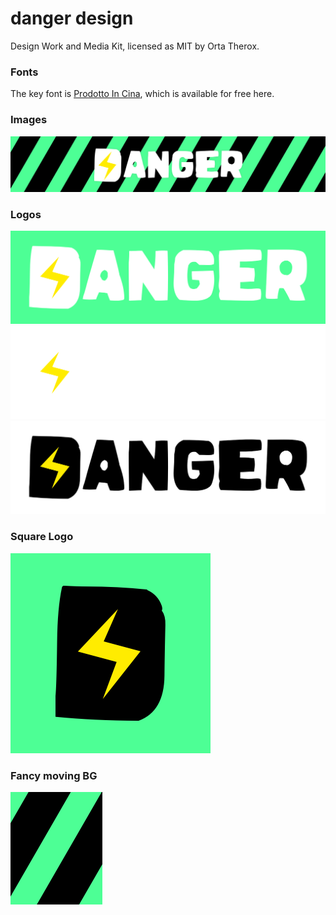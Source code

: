 # danger design

Design Work and Media Kit, licensed as MIT by Orta Therox.

### Fonts

The key font is [Prodotto In Cina](http://www.dafont.com/prodotto-in-cina.font), which is available for free here.

### Images

![Danger Hero Shot@2x](images/danger_hero_shot@2x.png)

### Logos

![Danger Logo @2x](images/danger_logo_@2x.png)
![Danger Logo White@2x](images/danger_logo_white@2x.png)
![Danger Logo Black@2x](images/danger_logo_black@2x.png)

### Square Logo

![Danger Square Logo@2x](images/danger_square_logo@2x.png)

### Fancy moving BG

![Danger Moving Bg](images/danger_moving_bg.gif)
